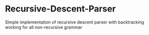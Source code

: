 # Recursive-Descent-Parser
Simple implementation of recursive descent parser  with backtracking working for all non-recursive grammar
